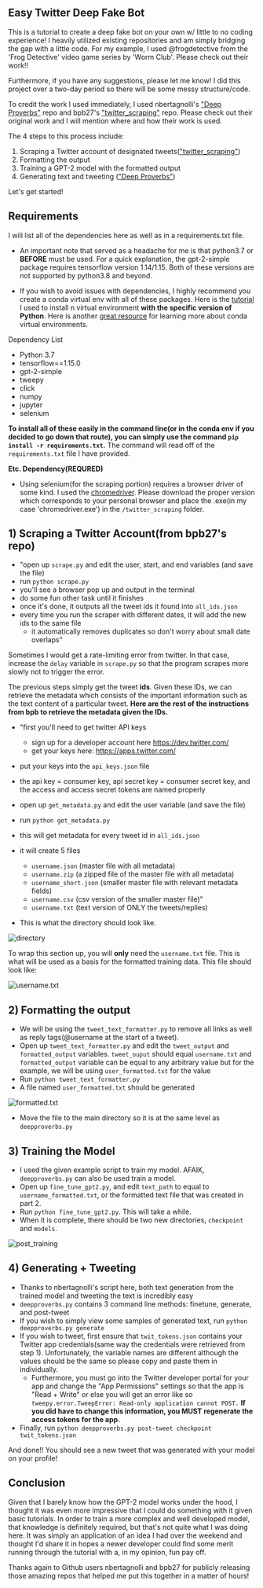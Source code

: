 ## Easy Twitter Deep Fake Bot

This is a tutorial to create a deep fake bot on your own w/ little to no coding experience! I heavily utilized existing repositories and am simply bridging the gap with a little code. For my example, I used @frogdetective from the 'Frog Detective' video game series by 'Worm Club'. Please check out their work!!

Furthermore, if you have any suggestions, please let me know! I did this project over a two-day period so there will be some messy structure/code.

To credit the work I used immediately, I used nbertagnolli's ["Deep Proverbs"](https://github.com/nbertagnolli/DeepProverbs) repo and bpb27's ["twitter_scraping"](https://github.com/bpb27/twitter_scraping) repo. Please check out their original work and I will mention where and how their work is used.

The 4 steps to this process include:
1) Scraping a Twitter account of designated tweets(["twitter_scraping"](https://github.com/bpb27/twitter_scraping))
2) Formatting the output
3) Training a GPT-2 model with the formatted output
4) Generating text and tweeting (["Deep Proverbs"](https://github.com/nbertagnolli/DeepProverbs))

Let's get started!

## Requirements

I will list all of the dependencies here as well as in a requirements.txt file.

- An important note that served as a headache for me is that python3.7 or **BEFORE** must be used. For a quick explanation, the gpt-2-simple package requires tensorflow version 1.14/1.15. Both of these versions are not supported by python3.8 and beyond.

- If you wish to avoid issues with dependencies, I highly recommend you create a conda virtual env with all of these packages. Here is the [tutorial](https://stackoverflow.com/questions/61491893/i-cannot-install-tensorflow-version-1-15-through-pip) I used to install n virtual environment **with the specific version of Python**. Here is another [great resource](https://towardsdatascience.com/manage-your-python-virtual-environment-with-conda-a0d2934d5195) for learning more about conda virtual environments. 

Dependency List
- Python 3.7
- tensorflow==1.15.0
- gpt-2-simple
- tweepy
- click
- numpy
- jupyter
- selenium

**To install all of these easily in the command line(or in the conda env if you decided to go down that route), you can simply use the command `pip install -r requirements.txt`.** The command will read off of the `requirements.txt` file I have provided.

**Etc. Dependency(REQURED)**
- Using selenium(for the scraping portion) requires a browser driver of some kind. I used the [chromedriver](https://chromedriver.chromium.org/downloads). Please download the proper version which corresponds to your personal browser and place the .exe(in my case 'chromedriver.exe') in the `/twitter_scraping` folder.

## 1) Scraping a Twitter Account(from bpb27's repo)
- "open up `scrape.py` and edit the user, start, and end variables (and save the file)
- run `python scrape.py`
- you'll see a browser pop up and output in the terminal
- do some fun other task until it finishes
- once it's done, it outputs all the tweet ids it found into `all_ids.json`
- every time you run the scraper with different dates, it will add the new ids to the same file
  - it automatically removes duplicates so don't worry about small date overlaps"

Sometimes I would get a rate-limiting error from twitter. In that case, increase the `delay` variable in `scrape.py` so that the program scrapes more slowly not to trigger the error.

The previous steps simply get the tweet **ids**. Given these IDs, we can retrieve the metadata which consists of the important information such as the text content of a particular tweet. **Here are the rest of the instructions from bpb to retrieve the metadata given the IDs.**

- "first you'll need to get twitter API keys
  - sign up for a developer account here https://dev.twitter.com/
  - get your keys here: https://apps.twitter.com/
- put your keys into the `api_keys.json` file
- the api key = consumer key, api secret key = consumer secret key, and the access and access secret tokens are named properly
- open up `get_metadata.py` and edit the user variable (and save the file)
- run `python get_metadata.py`
- this will get metadata for every tweet id in `all_ids.json`
- it will create 5 files
  - `username.json` (master file with all metadata)
  - `username.zip` (a zipped file of the master file with all metadata)
  - `username_short.json` (smaller master file with relevant metadata fields)
  - `username.csv` (csv version of the smaller master file)"
  - `username.txt` (text version of ONLY the tweets/replies)

- This is what the directory should look like.

![directory](md_media/post_scrape.png)

To wrap this section up, you will **only** need the `username.txt` file. This is what will be used as a basis for the formatted training data. This file should look like:

![username.txt](md_media/username_dot_txt.png)

## 2) Formatting the output
- We will be using the `tweet_text_formatter.py` to remove all links as well as reply tags(@username at the start of a tweet).
- Open up `tweet_text_formatter.py` and edit the `tweet_output` and `formatted_output` variables. `tweet_ouput` should equal `username.txt` and `formatted_output` variable can be equal to any arbitrary value but for the example, we will be using `user_formatted.txt` for the value
- Run `python tweet_text_formatter.py`
- A file named `user_formatted.txt` should be generated

![formatted.txt](md_media/formatted.png)

- Move the file to the main directory so it is at the same level as `deepproverbs.py`

## 3) Training the Model
- I used the given example script to train my model. AFAIK, `deepproverbs.py` can also be used train a model.
- Open up `fine_tune_gpt2.py`, and edit `text_path` to equal to `username_formatted.txt`, or the formatted text file that was created in part 2.
- Run `python fine_tune_gpt2.py`. This will take a while.
- When it is complete, there should be two new directories, `checkpoint` and `models`.

![post_training](md_media/post_training.png)

## 4) Generating + Tweeting
- Thanks to nbertagnolli's script here, both text generation from the trained model and tweeting the text is incredibly easy
- `deepproverbs.py` contains 3 command line methods: finetune, generate, and post-tweet
- If you wish to simply view some samples of generated text, run `python deepproverbs.py generate`
- If you wish to tweet, first ensure that `twit_tokens.json` contains your Twitter app credentials(same way the credentials were retrieved from step 1). Unfortunately, the variable names are different although the values should be the same so please copy and paste them in individually.
  - Furthermore, you must go into the Twitter developer portal for your app and change the "App Permissions" settings so that the app is "Read + Write" or else you will get an error like so `tweepy.error.TweepError: Read-only application cannot POST.` **If you did have to change this information, you MUST regenerate the access  tokens for the app.** 
- Finally, run `python deepproverbs.py post-tweet checkpoint twit_tokens.json`

And done!! You should see a new tweet that was generated with your model on your profile!

## Conclusion
Given that I barely know how the GPT-2 model works under the hood, I thought it was even more impressive that I could do something with it given basic tutorials. In order to train a more complex and well developed model, that knowledge is definitely required, but that's not quite what I was doing here. It was simply an application of an idea I had over the weekend and thought I'd share it in hopes a newer developer could find some merit running through the tutorial with a, in my opinion, fun pay off.

Thanks again to Github users nbertagnolli and bpb27 for publicly releasing those amazing repos that helped me put this together in a matter of hours!